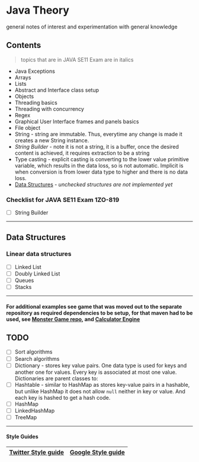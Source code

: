 # Java Theory
general notes of interest and experimentation with general knowledge 

## Contents 
> topics that are in JAVA SE11 Exam are in italics

+ Java Exceptions 
+ Arrays 
+ Lists
+ Abstract and Interface class setup 
+ Objects
+ Threading basics
+ Threading with concurrency
+ Regex
+ Graphical User Interface frames and panels basics
+ File object
+ String - string are immutable. Thus, everytime any change is made it creates a new String instance. 
+ <em>String Builder</em> - note it is not a string, it is a buffer, once the desired content is achieved, it requires extraction to be a string
+ Type casting - explicit casting is converting to the lower value primitive variable, which results in the data loss, so is not automatic. Implicit is when conversion is from lower data type to higher and there is no data loss. 
+  [Data Structures](https://github.com/gretaivan/javaTheory/blob/main/README.md#data-types)  - <em> unchecked structures are not implemented yet</em>

### Checklist for  JAVA SE11 Exam 1ZO-819
- [ ] String Builder

<hr>

## <a src="#1">Data Structures</a>
### Linear data structures
- [ ] Linked List
- [ ] Doubly Linked List
- [ ] Queues
- [ ] Stacks

<hr>

#### For additional examples see game that was moved out to the separate repository as required dependencies to be setup, for that maven had to be used,  see [Monster Game repo](https://github.com/gretaivan/MonsterGameJava/blob/main/README.md), and [Calculator Engine](https://github.com/gretaivan/CalculatorEngine_Java/edit/main/README.md)




## TODO
- [ ]  Sort algorithms
- [ ]  Search algorithms
- [ ]  Dictionary - stores key value pairs. One data type is used for keys and another one for values. Every key is associated at most one value. Dictionaries are parent classes to: 
  - [ ] Hashtable - similar to HashMap as stores key-value pairs in a hashable, but unlike HashMap it does not allow ```null```  neither in key or value. And each key is hashed to get a hash code.
  - [ ] HashMap
  - [ ] LinkedHashMap
  - [ ] TreeMap
<hr>

#### Style Guides 

| [Twitter Style guide](https://github.com/twitter-archive/commons/blob/master/src/java/com/twitter/common/styleguide.md) | [Google Style guide](https://google.github.io/styleguide/javaguide.html) |
|  :----:  |  :----:  |
 



